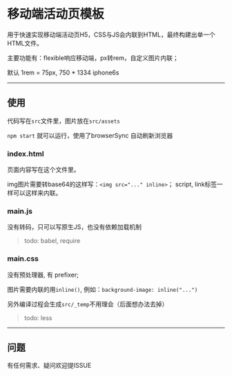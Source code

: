 # 移动端活动页模板

用于快速实现移动端活动页H5，CSS与JS会内联到HTML，最终构建出单一个HTML文件。

主要功能有：flexible响应移动端，px转rem，自定义图片内联；

默认 1rem = 75px,  750 * 1334 iphone6s

---
## 使用

代码写在`src`文件里，图片放在`src/assets`

`npm start` 就可以运行，使用了browserSync 自动刷新浏览器

### index.html

页面内容写在这个文件里。

img图片需要转base64的这样写：`<img src="..." inline>`；
script, link标签一样可以这样来内联。

### main.js

没有转码，只可以写原生JS，也没有依赖加载机制

> todo: babel, require


### main.css

没有预处理器, 有 prefixer;

图片需要内联的用`inline()`, 例如：`background-image: inline("...")`

另外编译过程会生成`src/_temp`不用理会（后面想办法去掉）

> todo: less


---
## 问题

有任何需求、疑问欢迎提ISSUE